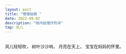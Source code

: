 ```yaml
---
layout: post
title: "慢慢姑娘 "
date: 2022-09-02
description: "贱内给慢仔的诗"
tag: 女儿  
---    
```



##     
风儿轻轻吹，
树叶沙沙响，
月亮在天上，
宝宝在妈妈的怀里。